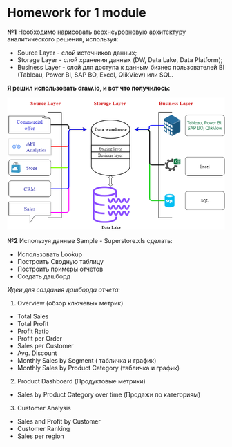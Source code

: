 # Homework for 1 module
**№1** 
Необходимо нарисовать верхнеуровневую архитектуру аналитического решения, используя:
* Source Layer - слой источников данных;
* Storage Layer - слой хранения данных (DW, Data Lake, Data Platform);
* Business Layer - слой для доступа к данным бизнес пользователей  BI (Tableau, Power BI, SAP BO, Excel, QlikView) или SQL.

**Я решил использовать draw.io, и вот что получилось:**

![VUAAR](https://github.com/Azamatter/DataLearn/blob/main/DE-101/Module%231/VUAAR.png)

**№2**
Используя данные Sample - Superstore.xls сделать:
* Использовать Lookup
* Построить Сводную таблицу
* Построить примеры отчетов
* Создать дашборд

*Идеи для создания дашборда отчета:*
1. Overview (обзор ключевых метрик)
* Total Sales
* Total Profit
* Profit Ratio
* Profit per Order
* Sales per Customer
* Avg. Discount
* Monthly Sales by Segment ( табличка и график)
* Monthly Sales by Product Category (табличка и график)
2. Product Dashboard (Продуктовые метрики)
* Sales by Product Category over time (Продажи по категориям)
3. Customer Analysis
* Sales and Profit by Customer
* Customer Ranking
* Sales per region